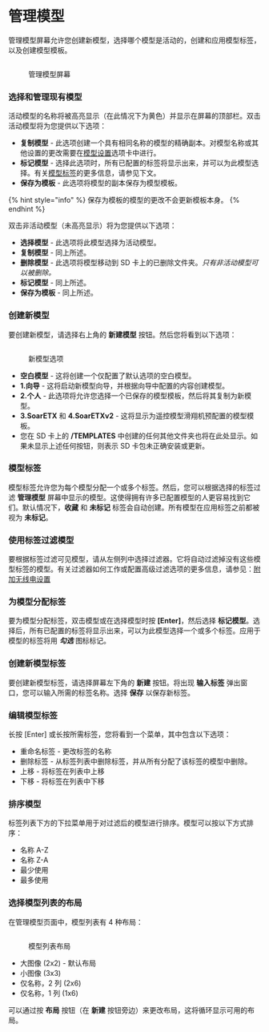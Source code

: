 # 管理模型

管理模型屏幕允许您创建新模型，选择哪个模型是活动的，创建和应用模型标签，以及创建模型模板。

<figure><img src="//edgetx-static.zkl2333.com/ManageModels1.png" alt=""><figcaption><p>管理模型屏幕</p></figcaption></figure>

### 选择和管理现有模型

活动模型的名称将被高亮显示（在此情况下为黄色）并显示在屏幕的顶部栏。双击活动模型将为您提供以下选项：

* **复制模型** - 此选项创建一个具有相同名称的模型的精确副本。对模型名称或其他设置的更改需要在[模型设置](model-settings/)选项卡中进行。
* **标记模型** - 选择此选项时，所有已配置的标签将显示出来，并可以为此模型选择。有关[模型标签](select-model.md#model-labels)的更多信息，请参见下文。
* **保存为模板** - 此选项将模型的副本保存为模型模板。

{% hint style="info" %}
保存为模板的模型的更改不会更新模板本身。
{% endhint %}

双击非活动模型（未高亮显示）将为您提供以下选项：

* **选择模型** - 此选项将此模型选择为活动模型。
* **复制模型** - 同上所述。
* **删除模型** - 此选项将模型移动到 SD 卡上的已删除文件夹。_只有非活动模型可以被删除。_
* **标记模型** - 同上所述。
* **保存为模板** - 同上所述。

### 创建新模型

要创建新模型，请选择右上角的 **新建模型** 按钮。然后您将看到以下选项：

<figure><img src="//edgetx-static.zkl2333.com/screenshot_tx16s_24-05-13_09-10-02.png" alt=""><figcaption><p>新模型选项</p></figcaption></figure>

* **空白模型** - 这将创建一个仅配置了默认选项的空白模型。
* **1.向导** - 这将启动新模型向导，并根据向导中配置的内容创建模型。
* **2.个人** - 此选项将允许您选择一个已保存的模型模板，然后将其复制为新模型。
* **3.SoarETX** 和 **4.SoarETXv2** - 这将显示为遥控模型滑翔机预配置的模型模板。
* 您在 SD 卡上的 **/TEMPLATES** 中创建的任何其他文件夹也将在此处显示。如果未显示上述任何按钮，则表示 SD 卡包未正确安装或更新。

### 模型标签

模型标签允许您为每个模型分配一个或多个标签。然后，您可以根据选择的标签过滤 **管理模型** 屏幕中显示的模型。这使得拥有许多已配置模型的人更容易找到它们。默认情况下，**收藏** 和 **未标记** 标签会自动创建。所有模型在应用标签之前都被视为 **未标记**。

### 使用标签过滤模型

要根据标签过滤可见模型，请从左侧列中选择过滤器。它将自动过滤掉没有这些模型标签的模型。有关过滤器如何工作或配置高级过滤选项的更多信息，请参见：[附加无线电设置](radio-settings/radio-setup/additional-radio-settings.md)

### 为模型分配标签

要为模型分配标签，双击模型或在选择模型时按 **\[Enter]**，然后选择 **标记模型**。选择后，所有已配置的标签将显示出来，可以为此模型选择一个或多个标签。应用于模型的标签将用 _**勾选**_ 图标标记。

### 创建新模型标签

要创建新模型标签，请选择屏幕左下角的 **新建** 按钮。将出现 **输入标签** 弹出窗口，您可以输入所需的标签名称。选择 **保存** 以保存新标签。

### 编辑模型标签

长按 \[Enter] 或长按所需标签，您将看到一个菜单，其中包含以下选项：

* 重命名标签 - 更改标签的名称
* 删除标签 - 从标签列表中删除标签，并从所有分配了该标签的模型中删除。
* 上移 - 将标签在列表中上移
* 下移 - 将标签在列表中下移

### 排序模型

标签列表下方的下拉菜单用于对过滤后的模型进行排序。模型可以按以下方式排序：

* 名称 A-Z
* 名称 Z-A
* 最少使用
* 最多使用

### 选择模型列表的布局

在管理模型页面中，模型列表有 4 种布局：

<figure><img src="//edgetx-static.zkl2333.com/MMLayouts.png" alt=""><figcaption><p>模型列表布局</p></figcaption></figure>

* 大图像 (2x2) - 默认布局
* 小图像 (3x3)
* 仅名称，2 列 (2x6)
* 仅名称，1 列 (1x6)

可以通过按 **布局** 按钮（在 **新建** 按钮旁边）来更改布局，这将循环显示可用的布局。